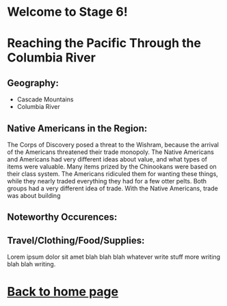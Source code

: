 
# Welcome to Stage 6!


# Reaching the Pacific Through the Columbia River
## Geography:
- Cascade Mountains
- Columbia River

## Native Americans in the Region:
The Corps of Discovery posed a threat to the Wishram, because the arrival of the Americans threatened their trade monopoly. The Native Americans and Americans had very different ideas about value, and what types of items were valuable. Many items prized by the Chinookans were based on their class system. The Americans ridiculed them for wanting these things, while they nearly traded everything they had for a few otter pelts.
Both groups had a very different idea of trade. With the Native Americans, trade was about building 

## Noteworthy Occurences:


## Travel/Clothing/Food/Supplies:
Lorem ipsum dolor sit amet blah blah blah whatever write stuff more writing blah blah writing.









# [Back to home page](README.md)
